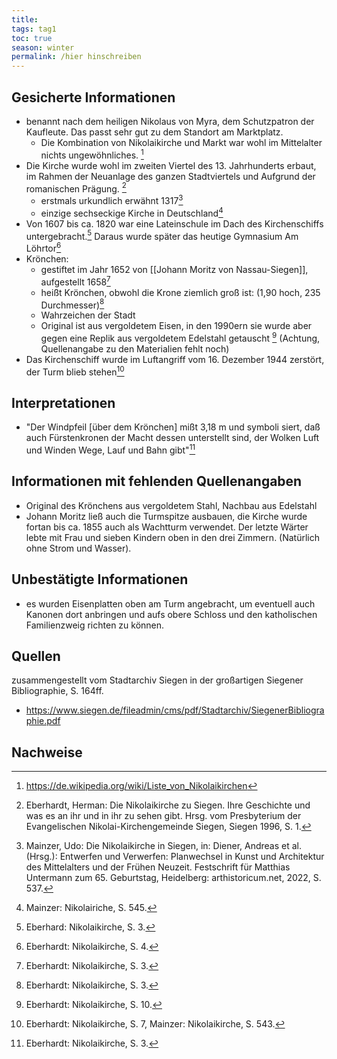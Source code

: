 ```yaml
---
title:
tags: tag1
toc: true
season: winter
permalink: /hier hinschreiben
---
```


## Gesicherte Informationen

- benannt nach dem heiligen Nikolaus von Myra, dem Schutzpatron der Kaufleute. Das passt sehr gut zu dem Standort am Marktplatz.
	- Die Kombination von Nikolaikirche und Markt war wohl im Mittelalter nichts ungewöhnliches. [^1]
- Die Kirche wurde wohl im zweiten Viertel des 13. Jahrhunderts erbaut, im Rahmen der Neuanlage des ganzen Stadtviertels und Aufgrund der romanischen Prägung. [^2]
	- erstmals urkundlich erwähnt 1317[^3]
	- einzige sechseckige Kirche in Deutschland[^4]
- Von 1607 bis ca. 1820 war eine Lateinschule im Dach des Kirchenschiffs untergebracht.[^6] Daraus wurde später das heutige Gymnasium Am Löhrtor[^10]
- Krönchen:
	- gestiftet im Jahr 1652 von [[Johann Moritz von Nassau-Siegen]], aufgestellt 1658[^7]
	- heißt Krönchen, obwohl die Krone ziemlich groß ist: (1,90 hoch, 235 Durchmesser)[^8]
	- Wahrzeichen der Stadt
	- Original ist aus vergoldetem Eisen, in den 1990ern sie wurde aber gegen eine Replik aus vergoldetem Edelstahl getauscht [^9] (Achtung, Quellenangabe zu den Materialien fehlt noch)
- Das Kirchenschiff wurde im Luftangriff vom 16. Dezember 1944 zerstört, der Turm blieb stehen[^11]

## Interpretationen

- "Der Windpfeil [über dem Krönchen] mißt 3,18 m und symboli siert, daß auch Fürstenkronen der Macht dessen unterstellt sind, der Wolken Luft und Winden Wege, Lauf und Bahn gibt"[^5]

## Informationen mit fehlenden Quellenangaben

- Original des Krönchens aus vergoldetem Stahl, Nachbau aus Edelstahl
- Johann Moritz ließ auch die Turmspitze ausbauen, die Kirche wurde fortan bis ca. 1855 auch als Wachtturm verwendet. Der letzte Wärter lebte mit Frau und sieben Kindern oben in den drei Zimmern. (Natürlich ohne Strom und Wasser).

## Unbestätigte Informationen

- es wurden Eisenplatten oben am Turm angebracht, um eventuell auch Kanonen dort anbringen und aufs obere Schloss und den katholischen Familienzweig richten zu können.


## Quellen

zusammengestellt vom Stadtarchiv Siegen in der großartigen Siegener Bibliographie, S. 164ff.
- https://www.siegen.de/fileadmin/cms/pdf/Stadtarchiv/SiegenerBibliographie.pdf

## Nachweise

[^1]: https://de.wikipedia.org/wiki/Liste_von_Nikolaikirchen
[^2]: Eberhardt, Herman: Die Nikolaikirche zu Siegen. Ihre Geschichte und was es an ihr und in ihr zu sehen gibt. Hrsg. vom Presbyterium der Evangelischen Nikolai-Kirchengemeinde Siegen, Siegen 1996, S. 1.
[^3]: Mainzer, Udo: Die Nikolaikirche in Siegen, in: Diener, Andreas et al. (Hrsg.): Entwerfen und Verwerfen: Planwechsel in Kunst und Architektur des Mittelalters und der Frühen Neuzeit. Festschrift für Matthias Untermann zum 65. Geburtstag, Heidelberg: arthistoricum.net, 2022, S. 537.
[^4]: Mainzer: Nikolairiche, S. 545.
[^5]: Eberhardt: Nikolaikirche, S. 3.
[^6]: Eberhard: Nikolaikirche, S. 3.
[^7]: Eberhardt: Nikolaikirche, S. 3.
[^8]: Eberhardt: Nikolaikirche, S. 3.
[^9]: Eberhardt: Nikolaikirche, S. 10.
[^10]: Eberhardt: Nikolaikirche, S. 4.
[^11]: Eberhardt: Nikolaikirche, S. 7, Mainzer: Nikolaikirche, S. 543.